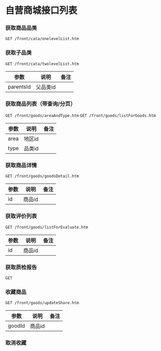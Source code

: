 # 自营商城接口列表

### 获取商品品类  
`GET /front/cata/onelevelList.htm`

### 获取子品类  
`GET /front/cata/twolevelList.htm`

|参数|说明|备注|
|-|-|-|
|parentsId|父品类id||

### 获取商品列表（带查询/分页）  
`GET /front/goods/areaAndType.htm`
`GET /front/goods/listForGoods.htm`

|参数|说明|备注|
|-|-|-|
|area|地区id||
|type|品类id||

### 获取商品详情  
`GET /front/goods/goodsDetail.htm`

|参数|说明|备注|
|-|-|-|
|id|商品id||

### 获取评价列表
`GET /front/goods/listForEvaluate.htm`

|参数|说明|备注|
|-|-|-|
|id|商品id||

### 获取质检报告  
`GET `

### 收藏商品  
`GET /front/goods/updateShare.htm`

|参数|说明|备注|
|-|-|-|
|goodId|商品id||

### 取消收藏